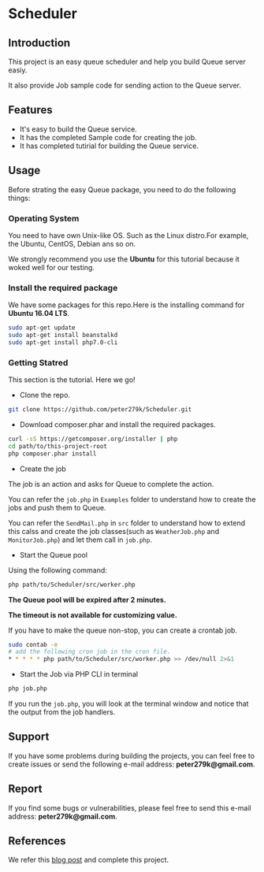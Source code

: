 # Scheduler

## Introduction

This project is an easy queue scheduler and help you build Queue server easiy.

It also provide Job sample code for sending action to the Queue server.

## Features

- It's easy to build the Queue service.
- It has the completed Sample code for creating the job.
- It has completed tutirial for building the Queue service.

## Usage

Before strating the easy Queue package, you need to do the following things:

### Operating System

You need to have own Unix-like OS.
Such as the Linux distro.For example, the Ubuntu, CentOS, Debian ans so on.

We strongly recommend you use the __Ubuntu__ for this tutorial because it woked well for our testing.

### Install the required package

We have some packages for this repo.Here is the installing command for __Ubuntu 16.04 LTS__.

```bash
sudo apt-get update
sudo apt-get install beanstalkd
sudo apt-get install php7.0-cli
```

### Getting Statred

This section is the tutorial. Here we go!

- Clone the repo.

```bash
git clone https://github.com/peter279k/Scheduler.git
```

- Download composer.phar and install the required packages.

```bash
curl -sS https://getcomposer.org/installer | php
cd path/to/this-project-root
php composer.phar install
```

- Create the job

The job is an action and asks for Queue to complete the action.

You can refer the ```job.php``` in ```Examples``` folder to understand how to create the jobs and push them to Queue.

You can refer the ```SendMail.php``` in ```src``` folder to understand how to extend this calss and create the job classes(such as ```WeatherJob.php``` and ```MonitorJob.php```) and let them call in ```job.php```.

- Start the Queue pool

Using the following command:

```bash
php path/to/Scheduler/src/worker.php
```
__The Queue pool will be expired after 2 minutes.__

__The timeout is not available for customizing value.__

If you have to make the queue non-stop, you can create a crontab job.

```bash
sudo contab -e
# add the following cron job in the cron file.
* * * * * php path/to/Scheduler/src/worker.php >> /dev/null 2>&1
```

- Start the Job via PHP CLI in terminal

```bash
php job.php
```

If you run the ```job.php```, you will look at the terminal window and notice that the output from the job handlers.

## Support

If you have some problems during building the projects, you can feel free to create issues or send the following e-mail address:
__peter279k@gmail.com__.

## Report

If you find some bugs or vulnerabilities, please feel free to send this e-mail address:
__peter279k@gmail.com__.

## References

We refer this [blog post](http://masnun.com/2015/05/24/using-laravel-queues-standalone-outside-laravel.html) and complete this project.
